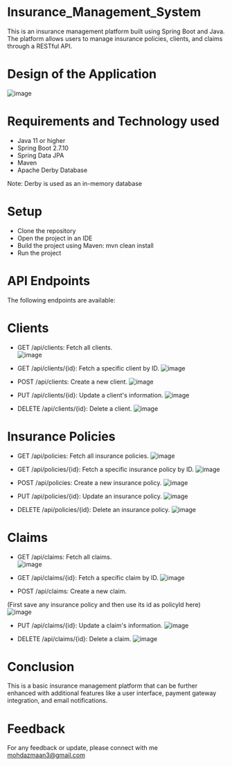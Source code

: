 # Insurance_Management_System
This is an insurance management platform built using Spring Boot and Java. The platform allows users to manage insurance policies, clients, and claims through a RESTful API.


# Design of the Application
![image](https://user-images.githubusercontent.com/116377954/229338637-f878114d-09e9-41aa-8d78-690be33aae27.png)


# Requirements and Technology used
* Java 11 or higher
* Spring Boot 2.7.10
* Spring Data JPA
* Maven
* Apache Derby Database    
 
Note: Derby is used as an in-memory database

# Setup
* Clone the repository
* Open the project in an IDE
* Build the project using Maven: mvn clean install
* Run the project
<!-- # Usage
Authentication
The API endpoints are secured using Basic Authentication. To access the endpoints, you need to provide a username and password. -->

# API Endpoints
The following endpoints are available:

# Clients
* GET /api/clients: Fetch all clients.  
![image](https://user-images.githubusercontent.com/116377954/229337081-26646c2a-e8ad-487d-ab02-5a2b8613989c.png)  


* GET /api/clients/{id}: Fetch a specific client by ID.
![image](https://user-images.githubusercontent.com/116377954/229337102-0d8c1fea-aa4e-42ef-9228-f11863305039.png) 


* POST /api/clients: Create a new client.
![image](https://user-images.githubusercontent.com/116377954/229337136-ce2323c2-a5c8-4bc2-a592-ef1adf923f1f.png)  


* PUT /api/clients/{id}: Update a client's information.
![image](https://user-images.githubusercontent.com/116377954/229337192-b9ee62cc-5a07-45c9-8447-1d8a9d444bf5.png)
  
  
* DELETE /api/clients/{id}: Delete a client.
![image](https://user-images.githubusercontent.com/116377954/229309901-f181964e-08a0-42fe-8dcf-9869e7445080.png)



# Insurance Policies
* GET /api/policies: Fetch all insurance policies.
![image](https://user-images.githubusercontent.com/116377954/229338086-8074a16b-ad5f-4ce3-8495-9055e680701a.png)

* GET /api/policies/{id}: Fetch a specific insurance policy by ID.
![image](https://user-images.githubusercontent.com/116377954/229338077-f932db6a-6283-476e-babd-4270de11cd38.png)

* POST /api/policies: Create a new insurance policy.
![image](https://user-images.githubusercontent.com/116377954/229337993-2269c22b-184d-4dd0-8bae-acc8c12e2ca7.png)

* PUT /api/policies/{id}: Update an insurance policy.
![image](https://user-images.githubusercontent.com/116377954/229338053-ef60ab58-cc77-449e-9e32-222276b133e0.png)

* DELETE /api/policies/{id}: Delete an insurance policy.
![image](https://user-images.githubusercontent.com/116377954/229309983-411fe967-fd6b-4b47-b802-b5d84e50cf33.png)


  
  
# Claims
* GET /api/claims: Fetch all claims.   
![image](https://user-images.githubusercontent.com/116377954/229338547-26f0cdcb-fd9c-4efa-85bc-b63e7d907ac2.png)

* GET /api/claims/{id}: Fetch a specific claim by ID.
![image](https://user-images.githubusercontent.com/116377954/229338552-e6047c59-0249-49df-a334-509ba9bc6b7d.png)

* POST /api/claims: Create a new claim.

(First save any insurance policy and then use its id as policyId here)
![image](https://user-images.githubusercontent.com/116377954/229338527-79e337ad-ee67-4eee-8785-110635308c99.png)

* PUT /api/claims/{id}: Update a claim's information.
![image](https://user-images.githubusercontent.com/116377954/229338573-51f3a2cc-544c-4bdb-847c-c25b33641e1e.png)

* DELETE /api/claims/{id}: Delete a claim.
![image](https://user-images.githubusercontent.com/116377954/229310115-490a83c5-5f03-4d55-b16e-a8c8543d1b7f.png)

# Conclusion
This is a basic insurance management platform that can be further enhanced with additional features like a user interface, payment gateway integration, and email notifications.   


# Feedback
For any feedback or update, please connect with me mohdazmaan3@gmail.com
